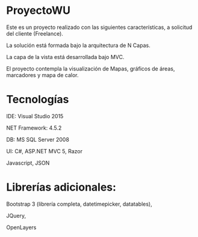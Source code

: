 # ProyectoWU
Este es un proyecto realizado con las siguientes características, a solicitud del cliente (Freelance).

La solución está formada bajo la arquitectura de N Capas.

La capa de la vista está desarrollada bajo MVC.

El proyecto contempla la visualización de Mapas, gráficos de áreas, marcadores y mapa de calor.


# Tecnologías

IDE: Visual Studio 2015

NET Framework: 4.5.2

DB: MS SQL Server 2008

UI: C#, ASP.NET MVC 5, Razor

Javascript, JSON



# Librerías adicionales:

Bootstrap 3 (librería completa, datetimepicker, datatables),

JQuery, 

OpenLayers


